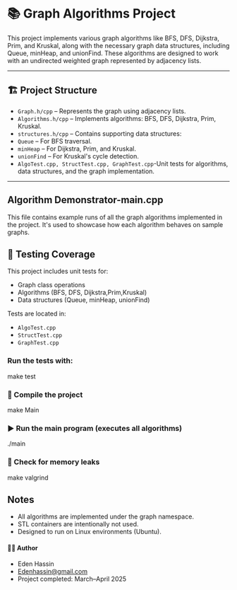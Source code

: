 # 📚 Graph Algorithms Project

This project implements various graph algorithms like BFS, DFS, Dijkstra, Prim, and Kruskal,
along with the necessary graph data structures, including Queue, minHeap, and unionFind. 
These algorithms are designed to work with an undirected weighted graph represented by adjacency lists.

---

## 🏗️ Project Structure

- `Graph.h/cpp` – Represents the graph using adjacency lists.
- `Algorithms.h/cpp` – Implements algorithms: BFS, DFS, Dijkstra, Prim, Kruskal.
- `structures.h/cpp` – Contains supporting data structures:
- `Queue` – For BFS traversal.
- `minHeap` – For Dijkstra, Prim, and Kruskal.
- `unionFind` – For Kruskal's cycle detection.
- `AlgoTest.cpp, StructTest.cpp, GraphTest.cpp`-Unit tests for algorithms,
data structures, and the graph implementation.

---

## Algorithm Demonstrator-main.cpp
This file contains example runs of all the graph algorithms implemented in the project.
It's used to showcase how each algorithm behaves on sample graphs.

## 🧪 Testing Coverage
This project includes unit tests for:
- Graph class operations
- Algorithms (BFS, DFS, Dijkstra,Prim,Kruskal)
- Data structures (Queue, minHeap, unionFind)

Tests are located in:
- `AlgoTest.cpp`
- `StructTest.cpp`
- `GraphTest.cpp`

### Run the tests with:
 make test


### 🔨 Compile the project
make Main

### ▶️ Run the main program (executes all algorithms)
./main

### 🧼 Check for memory leaks
make valgrind


## Notes
- All algorithms are implemented under the graph namespace.
- STL containers are intentionally not used.
- Designed to run on Linux environments (Ubuntu).

#### 👩‍💻 Author
- Eden Hassin
- Edenhassin@gmail.com
- Project completed: March–April 2025